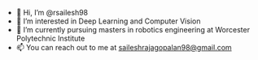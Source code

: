 - 👋 Hi, I’m @rsailesh98
- 👀 I’m interested in Deep Learning and Computer Vision
- 🌱 I’m currently pursuing masters in robotics engineering at Worcester Polytechnic Institute 
- 📫 You can reach out to me at saileshrajagopalan98@gmail.com

<!---
rsailesh98/rsailesh98 is a ✨ special ✨ repository because its `README.md` (this file) appears on your GitHub profile.
You can click the Preview link to take a look at your changes.
--->
